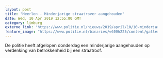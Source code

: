```yaml
---
layout: post
title: "Heerlen - Minderjarige straatrover aangehouden"
date: Wed, 10 Apr 2019 12:55:00 GMT
category: limburg
externe_link: "https://www.politie.nl/nieuws/2019/april/10/10-minderjarige-straatrover-aangehouden.html"
feature_image: "https://www.politie.nl/binaries/w400h225/content/gallery/politie/stockfotos/algemeen/aanhouding-door-agenten-op-straat.jpg"
---
```


De politie heeft afgelopen donderdag een minderjarige aangehouden op verdenking van betrokkenheid bij een straatroof.
